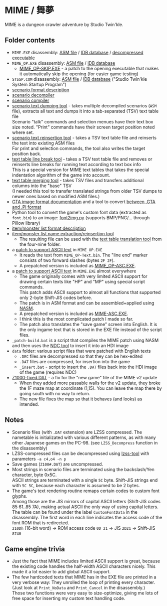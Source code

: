 # MIME / 舞夢

MIME is a dungeon crawler adventure by Studio Twin'kle.

## Folder contents

- `MIME.EXE` disassembly: [ASM file](MIME.asm) / [IDB database](MIME.idb) / [decompressed executable](MIME.EXE)
- `MIME_OP.EXE` disassembly: [ASM file](MIME_OP.asm) / [IDB database](MIME_OP.idb)
  - [MIME\_OP-SKIP.EXE](MIME_OP-SKIP.EXE) - a patch to the opening executable that makes it automatically skip the opening (for easier game testing)
- `STSSP.COM` disassembly: [ASM file](STSSP.asm) / [IDB database](STSSP.idb) ("Studio Twin'kle System Startup Program")
- [scenario format description](SceneFormat.txt)
- [scenario decompiler](ScenarioDecompile.py)
- [scenario compiler](ScenarioCompile.py)
- [scenario text dumping tool](ScenarioTsvDump.py) - takes multiple decompiled scenarios (`ASM` file), extracts all text and dumps it into a tab-separated (TSV) text table file  
  Scenario "talk" commands and selection menues have their text box size noted.
  "Print" commands have their screen target position noted where set.
- [scenario text reinsertion tool](ScenarioTsvReinsert.py) - takes a TSV text table file and reinserts the text into existing ASM files  
  For print and selection commands, the tool also writes the target position back.
- [text table line break tool](tsvLineBreak.py) - takes a TSV text table file and removes or reinserts line breaks for running text according to text box info  
  This is a special version for MIME text tables that takes the special indentation algorithm of the game into account.
- [text table merging tool](tsvMerge.py) - takes TSV files and transfers additional columns into the "base" TSV  
  (I needed this tool to transfer translated strings from older TSV dumps to newer ones based on modified ASM files.)
- [GTA image format documentation](GTAFormat.txt) and a tool to convert [between .GTA and .PI format](gta-tool.py)
- Python tool to convert the game's custom font data (extracted as `font.bin`) to an image: [font2img.py](font2img.py) (supports BMP/PNG/... through Pillow library)
- [item/monster list format description](MiscFormats.txt)
- [item/monster list name extraction/reinsertion tool](list-tsv.py)
  - The resulting file can be used with the [text table translation tool](../four-nine_system98/tsvTranslate.py) from the four-nine folder.
- a [patch to support ASCII text](MIME_OP-ASC.asm) in `MIME_OP.EXE`
  - It reads the text from `MIME_OP-Text.bin`. The "line end" marker consists of two forward slashes (bytes `2F 2F`).
  - A prepatched version is included as [MIME_OP-ASC.EXE](MIME_OP-ASC.EXE).
- a [patch to support ASCII text](MIME-ASC.asm) in `MIME.EXE` almost everywhere
  - The game originally comes with very limited ASCII support for drawing certain texts like "HP" and "MP" using special script commands.  
    This patch adds ASCII support to almost all functions that supported only 2-byte Shift-JIS codes before.
  - The patch is in ASM format and can be assembled+applied using [NASM](https://www.nasm.us/).
  - A prepatched version is included as [MIME-ASC.EXE](MIME-ASC.EXE).
  - I think this is the most complicated patch I made so far.
  - The patch also translates the "save game" screen into English. It is the only ingame text that is stored in the EXE file instead of the script files.
- `_patch-build.bat` is a script that compiles the MIME patch using NASM and then uses the [NDC tool](https://euee.web.fc2.com/tool/nd.html#ndc) to insert it into an HDI image
- `data` folder: various script files that were patched with English texts
  - `.DEC` files are decompressed so that they can be hex-edited
  - `.DAT` files are compressed, for insertion into the game
  - `_insert.bat` - script to insert the `.DAT` files back into the HDI image of the game (requires NDC)
- [Z1000-fixed.DAT](Z1000-fixed.DAT) - a fix for the "new game" file of the MIME v2 update
  - When they added more passable walls for the v2 update, they broke the 1F maze map at coordinate (1,15). You can leave the map there by going south with no way to return.
  - The new file fixes the map so that it behaves (and looks) as intended.

## Notes

- Scenario files (with `.DAT` extension) are LZSS compressed.
  The nametable is initializated with various different patterns, as with many other Japanese games on the PC-98. (see `LZSS_Decompress` function in the disassembly)
- LZSS-compressed files can be decompressed using [lzss-tool](https://github.com/ValleyBell/ExtractorsDecoders/blob/master/lzss-tool.c) with parameters `-a c4,o4 -n p`
- Save games (`Z100#.DAT`) are uncompressed.
- Most strings in scenario files are terminated using the backslash/Yen character, byte 0x5C.  
  ASCII strings are terminated with a single `5C` byte.
  Shift-JIS strings end with `5C 5C`, because each character is assumed to be 2 bytes.
- The game's text rendering routine remaps certain codes to custom font glyphs.  
  Among those are the JIS mirrors of capital ASCII letters (Shift-JIS codes 85 61..85 7A), making actual ASCII the only way of using capital letters.  
  The table can be found under the label `CustomFontData` in the disassembly. The first word in each line indicates the access code of the font ROM that is redirected.  
  `210Dh` (16-bit word) → ROM access code `0D 21` → JIS `2D21` → Shift-JIS `8740`

## Game engine trivia

- Just the fact that MIME includes limited ASCII support is great, because the existing code handles the half-width ASCII characters nicely.
  This made it a lot easier to add global ASCII support.
- The few hardcoded texts that MIME has in the EXE file are printed in a very verbose way:
  They unrolled the loop of printing every character. (Just look at `Print_NoData` and `Print_Cancel` in the disassembly.)  
  Those two functions were very easy to size-optimize, giving me lots of free space for inserting my custom text handling code.
